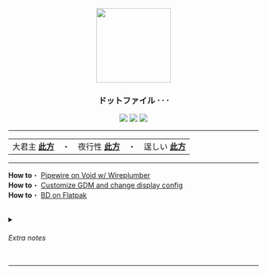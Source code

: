 <div align="center">
  <img src="https://www.seekpng.com/png/full/988-9885238_anime-girl-neko-manga-fanart-animegirl-nekogirl-menhera.png" height="150px">
  <h3><b>ドットファイル ⋅ ⋅ ⋅</b></h3>
  <div>
    <img src="https://img.shields.io/badge/dotfiles-%23DD66DD.svg?style=for-the-badge&logo=github&logoColor=white">
    <img src="https://img.shields.io/badge/GNOME-%232284F2.svg?style=for-the-badge&logo=gnome&logoColor=white">
    <img src="https://img.shields.io/badge/Linux-FCC624?style=for-the-badge&logo=linux&logoColor=black">
  </div>
</div>

<hr>

 <table align="center">
  <tr>
    <td>
      大君主 <a href="https://github.com/czarhex/dotfiles/blob/main/assets/OVERLORD.md#shell"><b>此方</b></a>
    </td>
    <td>・</td>
    <td>
      夜行性 <a href="https://github.com/czarhex/dotfiles/blob/main/assets/NOCTURNAL.md#shell"><b>此方</b></a>
    </td>
    <td>・</td>
    <td>
      逞しい <a href="https://www.youtube.com/watch?v=KrwdRMWnt14&t=12s"><b>此方</b></a>
    </td>
  </tr>
</table> 

<hr>

  <b>How to</b>・
  <a href=https://github.com/czarhex/dotfiles/blob/main/assets/PIPEVOID.md>
    Pipewire on Void w/ Wireplumber
  </a>
  <br>
  <b>How to</b>・
  <a href=https://github.com/czarhex/dotfiles/blob/main/assets/GDMCUSTOM.md>
    Customize GDM and change display config
  </a>
  <br>
  <b>How to</b>・
  <a href=https://github.com/czarhex/dotfiles/blob/main/assets/BDFLAT.md>
    BD on Flatpak 
  </a>

  <br>

  <details>
    <summary><h6>Extra notes</h6></summary>
    <b>ACPI errors?</b> change "loglevel=4" in <code>/etc/default/grub</code> to "loglevel=0" <br>
    and <code>sudo update-grub</code> 
    <br></br>
    <b>Bad TTY and GRUB resolution?</b> Add these in there:
    <pre><code>
    GRUB_GFXMODE=1920x1080x32
    GRUB_GFXPAYLOAD_LINUX=1920x1080x32
    </code></pre>
    <b>NVIDIA?</b> <code>nvidia-drm.modeset=1</code>
    <br></br>
    <b>CJK and Emoji fonts:</b> noto-fonts-cjk, noto-fonts-emoji
  </details>

<hr>
